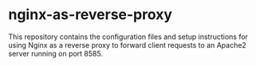 # nginx-as-reverse-proxy
This repository contains the configuration files and setup instructions for using Nginx as a reverse proxy to forward client requests to an Apache2 server running on port 8585.
